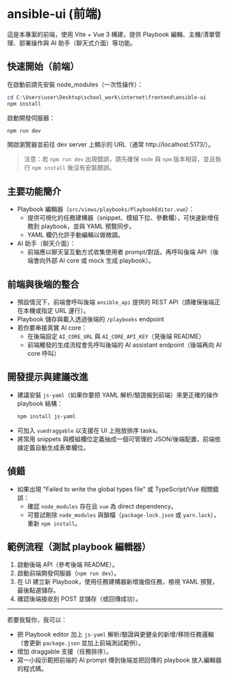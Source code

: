 # ansible-ui (前端)

這是本專案的前端，使用 Vite + Vue 3 構建，提供 Playbook 編輯、主機/清單管理、部署操作與 AI 助手（聊天式介面）等功能。

## 快速開始（前端）
在啟動前請先安裝 node_modules（一次性操作）：

```powershell
cd C:\Users\user\Desktop\school_work\internet\frontend\ansible-ui
npm install
```

啟動開發伺服器：

```powershell
npm run dev
```

開啟瀏覽器並前往 dev server 上顯示的 URL（通常 http://localhost:5173/）。

> 注意：若 `npm run dev` 出現錯誤，請先確保 `node` 與 `npm` 版本相容，並且執行 `npm install` 後沒有安裝錯誤。

## 主要功能簡介
- Playbook 編輯器（`src/views/playbooks/PlaybookEditor.vue`）：
  - 提供可視化的任務建構器（snippet、模組下拉、參數欄），可快速新增任務到 playbook，並與 YAML 預覽同步。
  - YAML 欄仍允許手動編輯以做微調。
- AI 助手（聊天介面）：
  - 前端應以聊天室互動方式收集使用者 prompt/對話，再呼叫後端 API（後端會向外部 AI core 或 mock 生成 playbook）。

## 前端與後端的整合
- 預設情況下，前端會呼叫後端 `ansible_api` 提供的 REST API（請確保後端正在本機或指定 URL 運行）。
- Playbook 儲存與載入透過後端的 `/playbooks` endpoint
- 若你要串接真實 AI core：
  - 在後端設定 `AI_CORE_URL` 與 `AI_CORE_API_KEY`（見後端 README）
  - 前端觸發的生成流程會先呼叫後端的 AI assistant endpoint（後端再向 AI core 呼叫）

## 開發提示與建議改進
- 建議安裝 `js-yaml`（如果你要把 YAML 解析/驗證搬到前端）來更正確的操作 playbook 結構：
  ```powershell
  npm install js-yaml
  ```
- 可加入 `vuedraggable` 以支援在 UI 上拖放排序 tasks。
- 將常用 snippets 與模組欄位定義抽成一個可管理的 JSON/後端配置，前端依據定義自動生成表單欄位。

## 偵錯
- 如果出現 "Failed to write the global types file" 或 TypeScript/Vue 相關錯誤：
  - 確認 `node_modules` 存在且 `vue` 為 direct dependency。
  - 可嘗試刪除 `node_modules` 與鎖檔（`package-lock.json` 或 `yarn.lock`），重新 `npm install`。

## 範例流程（測試 playbook 編輯器）
1. 啟動後端 API（參考後端 README）。
2. 啟動前端開發伺服器（`npm run dev`）。
3. 在 UI 建立新 Playbook，使用任務建構器新增幾個任務，檢視 YAML 預覽，最後點選儲存。
4. 確認後端接收到 POST 並儲存（或回傳成功）。

---

若要我幫你，我可以：
- 把 Playbook editor 加上 `js-yaml` 解析/驗證與更健全的新增/移除任務邏輯（會更新 `package.json` 並加上前端測試範例）。
- 增加 draggable 支援（任務排序）。
- 寫一小段示範把前端的 AI prompt 傳到後端並把回傳的 playbook 放入編輯器的程式碼。